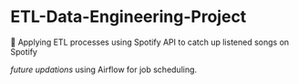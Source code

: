 # ETL-Data-Engineering-Project
📄 Applying ETL processes using Spotify API to catch up listened songs on Spotify 

_future_ _updations_
using Airflow for job scheduling.
